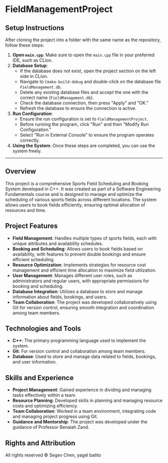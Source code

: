 # FieldManagementProject

## Setup Instructions
After cloning the project into a folder with the same name as the repository, follow these steps:

1. **Open `main.cpp`**: Make sure to open the `main.cpp` file in your preferred IDE, such as CLion.
2. **Database Setup**:
   - If the database does not exist, open the project section on the left side in CLion.
   - Navigate to `Cmake-build-debug` and double-click on the database file `FieldManagement.db`.
   - Delete any existing database files and accept the one with the correct name (`FieldManagement.db`).
   - Check the database connection, then press "Apply" and "OK."
   - Refresh the database to ensure the connection is active.
3. **Run Configuration**:
   - Ensure the run configuration is set to `FieldManagementProject`.
   - Before running the program, click "Run" and then "Modify Run Configuration."
   - Select "Run in External Console" to ensure the program operates correctly.
4. **Using the System**: Once these steps are completed, you can use the system freely.

---

## Overview
This project is a comprehensive Sports Field Scheduling and Booking System developed in C++. It was created as part of a Software Engineering Fundamentals course and is designed to manage and optimize the scheduling of various sports fields across different locations. The system allows users to book fields efficiently, ensuring optimal allocation of resources and time.

## Project Features
- **Field Management**: Handles multiple types of sports fields, each with unique attributes and availability schedules.
- **Booking and Scheduling**: Allows users to book fields based on availability, with features to prevent double bookings and ensure efficient scheduling.
- **Resource Optimization**: Implements strategies for resource cost management and efficient time allocation to maximize field utilization.
- **User Management**: Manages different user roles, such as administrators and regular users, with appropriate permissions for booking and scheduling.
- **Database Integration**: Utilizes a database to store and manage information about fields, bookings, and users.
- **Team Collaboration**: The project was developed collaboratively using Git for version control, ensuring smooth integration and coordination among team members.

## Technologies and Tools
- **C++**: The primary programming language used to implement the system.
- **Git**: For version control and collaboration among team members.
- **Database**: Used to store and manage data related to fields, bookings, and user information.

## Skills and Experience
- **Project Management**: Gained experience in dividing and managing tasks effectively within a team.
- **Resource Planning**: Developed skills in planning and managing resource costs and optimizing efficiency.
- **Team Collaboration**: Worked in a team environment, integrating code and managing project progress using Git.
- **Guidance and Mentorship**: The project was developed under the guidance of Professor Benaiah Zand.

## Rights and Attribution
All rights reserved © Segev Chen, yagel batito
